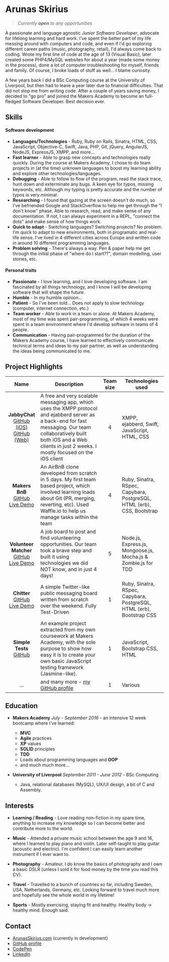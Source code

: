 # Arunas Skirius
> _Currently **open** to any opportunities_

A passionate and language agnostic _Junior Software Developer_, advocate for lifelong learning and hard work. I've spent the better part of my life messing around with computers and code, and even if I'd go exploring different career paths (music, photography, retail), I'd always come back to coding. Wrote my first line of code at the age of 13 (Visual Basic), later created some PHP4/MySQL websites for about a year (made some money in the process), done a lot of computer troubleshooting for myself, friends and family. Of course, I broke loads of stuff as well... I blame curiosity.

A few years back I did a BSc Computing course at the University of Liverpool, but then had to leave a year later due to financial difficulties. That did not stop me from writing code. After a couple of years saving money, I decided to "go pro" and joined the Makers Academy to become an full-fledged Software Developer. Best decision ever.

## Skills

#### Software development
- **Languages/Technologies** - Ruby, Ruby on Rails, Sinatra, HTML, CSS, JavaScript, Objective-C, Swift, Java, PHP, Git, jQuery, AngularJS, NodeJS, ExpressJS, XMPP, and more...
- **Fast learner** - Able to grasp new concepts and technologies really quickly. During the course at Makers Academy, I chose to do team projects in (at the time) unknown languages to boost my learning ability and explore other technologies/languages.
- **Debugging** - Able to follow to flow of the program, read the stack trace, hunt down and exterminate any bugs. A keen eye for typos, missing keywords, etc. Although my typing is pretty accurate and the number of typos is very minimal.
- **Researching** - I found that gazing at the screen doesn't do much, so I've befriended Google and StackOverflow to help me get through the "I don't know" phase. Able to research, read, and make sense of any documentation. If not, I can always experiment in a REPL, "connect the dots" and make sense of how things work.
- **Quick to adapt** - Switching languages? Switching projects? No problem. I'm quick to adapt to new environments, both in programatic and real-life sense. I've lived in 4 different cities across Europe and written code in around 10 different programming languages.
- **Problem solving** - There's always a way. Pen & paper help me get through the initial phase of "where do I start??", domain modelling, user stories, etc.

#### Personal traits
- **Passionate** - I love learning, and I love developing software. I am fascinated by all things technology, and I know I will be developing software that will shape the future.
- **Humble** - In my humble opinion...
- **Patient** - So I've been told... Does not apply to slow technology (computer, internet connection, etc.)
- **Team worker** - Able to work in a team or alone. At Makers Academy, most of my time was spent pair-programming, of which 4 weeks were spent in a team environment where I'd develop software in teams of 4 people.
- **Communication** - Having pair-programmed for the duration of the Makers Academy course, I have learned to effectively communicate technical terms and ideas to my pair partner, as well as understanding the ideas being communicated to me.

## Project Highlights

| Name | Description | Team size | Technologies used
|:---:| --- |:---:| --- |
| **JabbyChat**<br> [GitHub (iOS)](https://github.com/WhatsApe/ios-client)<br> [GitHub (Web)](https://github.com/WhatsApe/web-client) | A free and very scalable messaging app, which uses the XMPP protocol and ejabberd server as a back-end for fast messaging. Our team collaboratively built both iOS and a Web clients in just 2 weeks. I mostly focused on the iOS client | 4 | XMPP, ejabberd, Swift, JavaScript, HTML, CSS |
| **Makers BnB**<br> [GitHub](https://github.com/jonnymoore12/Makers-BnB-Challenge)<br> [Live Demo](http://bnb-jesus.herokuapp.com/)| An AirBnB clone developed from scratch in 5 days. My first team based project, which involved learning loads about Git (PR, merging, reverting, etc). Used Waffle.io to help us manage tasks within the team | 4 | Ruby, Sinatra, RSpec, Capybara, PostgreSQL, HTML (erb), CSS, Bootstrap |
| **Volunteer Matcher**<br> [GitHub](https://github.com/arukomp/volunteer-matcher)<br> [Live Demo](https://makers-volunteer-matcher.herokuapp.com/) | A job board to post and find volunteering opportunities. Our team took a brave step and built it using technologies we did NOT know, and in just 4 days! | 5 | Node.js, Express.js, Mongoose.js, Mocha.js & Zombie.js for TDD |
| **Chitter**<br> [GitHub](https://github.com/arukomp/chitter-challenge)<br> [Live Demo](https://aru-chitter.herokuapp.com) | A simple Twitter-like public messaging board written from scratch over the weekend. Fully Test-Driven | 1 | Ruby, Sinatra, RSpec, Capybara, PostgreSQL, HTML (erb), Bootstrap CSS |
| **Simple Tests**<br> [GitHub](https://github.com/arukomp/simple-tests) | An example project extracted from my own coursework at Makers Academy, with the sole purpose to show how easy it is to create your own basic JavaScript testing framework (Jasmine-like). | 1 | JavaScript, Bootstrap CSS, HTML |
| ... | and many more - [my GitHub profile](https://github.com/arukomp) | 1 | Various |

<!-- #### CodePen

- Checkout my CodePen profile for some Front-End stuff I've made a while back - [my CodePen profile](http://codepen.com/arukomp) -->

## Education
- **Makers Academy** _July - September 2016_ - an intensive 12 week bootcamp where I've learned:
  - **MVC**
  - **Agile** practices
  - **XP** values
  - **SOLID** principles
  - **TDD**
  - Loads about programming languages and **OOP**
  - and much much more...


- **University of Liverpool** _September 2011 - June 2012_ - BSc Computing
  - Java, relational databases (MySQL), UX/UI design, a bit of C and Assembly.

## Interests

- **Learning / Reading** - Love reading non-fiction in my spare time, anything to increase my knowledge so I can become better and contribute more to the world.

- **Music** - Attended a private music school between the age 9 and 16, where I learned to play piano and violin. Later self-taught to play guitar (acoustic and electric). I'm confident I can easily learn another instrument if I ever want to.

- **Photography** - Amateur. I do know the basics of photography and I own a basic DSLR (unless I sold it for food money by the time you read this CV).

- **Travel** - Travelled to a bunch of countries so far, including Sweden, USA, Netherlands, Germany, etc. Looking forward to travel much more and hopefully see the whole world in my lifetime!

- **Sports** - Mostly exercising, staying fit and healthy. Healthy body -> healthy mind. Enough said.

## Contact

- [ArunasSkirius.com](http://arunasskirius.com) (currently in development)
- [GitHub profile](http://github.com/arukomp)
- [CodePen](http://codepen.com/arukomp)
- [LinkedIn](https://www.linkedin.com/in/arunasskirius)
